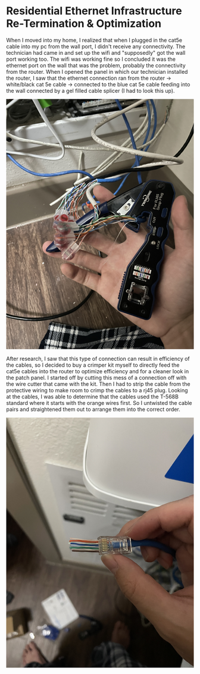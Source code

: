 # Residential Ethernet Infrastructure Re-Termination & Optimization
When I moved into my home, I realized that when I plugged in the cat5e cable into my pc from the wall port, I didn't receive any connectivity. The technician had came in and set up the wifi and "supposedly" got the wall port working too. The wifi was working fine so I concluded it was the ethernet port on the wall that was the problem, probably the connectivity from the router. When I opened the panel in which our technician installed the router, I saw that the ethernet connection ran from the router -> white/black cat 5e cable -> connected to the blue cat 5e cable feeding into the wall connected by a gel filled cable splicer (I had to look this up). 

![Bad connection](../images/IMG_9066.JPG)

After research, I saw that this type of connection can result in efficiency of the cables, so I decided to buy a crimper kit myself to directly feed the cat5e cables into the router to optimize efficiency and for a cleaner look in the patch panel. I started off by cutting this mess of a connection off with the wire cutter that came with the kit. Then I had to strip the cable from the protective wiring to make room to crimp the cables to a rj45 plug. Looking at the cables, I was able to determine that the cables used the T-568B standard where it starts with the orange wires first. So I untwisted the cable pairs and straightened them out to arrange them into the correct order. 

![T568B](../images/IMG_9077.JPG)
